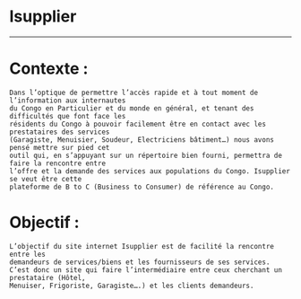 # Isupplier

---

# Contexte :

    Dans l’optique de permettre l’accès rapide et à tout moment de l’information aux internautes
    du Congo en Particulier et du monde en général, et tenant des difficultés que font face les
    résidents du Congo à pouvoir facilement être en contact avec les prestataires des services
    (Garagiste, Menuisier, Soudeur, Electriciens bâtiment…) nous avons pensé mettre sur pied cet
    outil qui, en s’appuyant sur un répertoire bien fourni, permettra de faire la rencontre entre
    l’offre et la demande des services aux populations du Congo. Isupplier se veut être cette
    plateforme de B to C (Business to Consumer) de référence au Congo.

# Objectif :

    L’objectif du site internet Isupplier est de facilité la rencontre entre les
    demandeurs de services/biens et les fournisseurs de ses services.
    C’est donc un site qui faire l’intermédiaire entre ceux cherchant un prestataire (Hôtel,
    Menuiser, Frigoriste, Garagiste….) et les clients demandeurs.